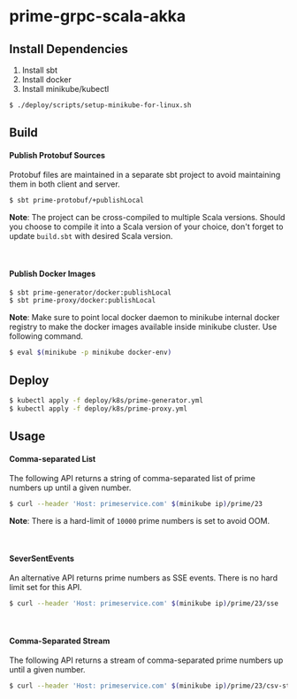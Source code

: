 # prime-grpc-scala-akka

## Install Dependencies
1. Install sbt
2. Install docker
3. Install minikube/kubectl
  ```sh
  $ ./deploy/scripts/setup-minikube-for-linux.sh
  ```

## Build
#### Publish Protobuf Sources
Protobuf files are maintained in a separate sbt project to avoid maintaining them in both client and server.
```sh
$ sbt prime-protobuf/+publishLocal
```

**Note**: The project can be cross-compiled to multiple Scala versions. Should you choose to compile it into a Scala version of your choice, don't forget to update `build.sbt` with desired Scala version.

</br>

#### Publish Docker Images
```sh
$ sbt prime-generator/docker:publishLocal
$ sbt prime-proxy/docker:publishLocal
```

**Note**: Make sure to point local docker daemon to minikube internal docker registry to make the docker images available inside minikube cluster. Use following command.
```sh
$ eval $(minikube -p minikube docker-env)
```

## Deploy
```sh
$ kubectl apply -f deploy/k8s/prime-generator.yml
$ kubectl apply -f deploy/k8s/prime-proxy.yml
```

## Usage
#### Comma-separated List
The following API returns a string of comma-separated list of prime numbers up until a given number.
```sh
$ curl --header 'Host: primeservice.com' $(minikube ip)/prime/23
```

**Note**: There is a hard-limit of `10000` prime numbers is set to avoid OOM.

</br>

#### SeverSentEvents
An alternative API returns prime numbers as SSE events. There is no hard limit set for this API.
```sh
$ curl --header 'Host: primeservice.com' $(minikube ip)/prime/23/sse
```

</br>

#### Comma-Separated Stream
The following API returns a stream of comma-separated prime numbers up until a given number.
```sh
$ curl --header 'Host: primeservice.com' $(minikube ip)/prime/23/csv-stream
```
